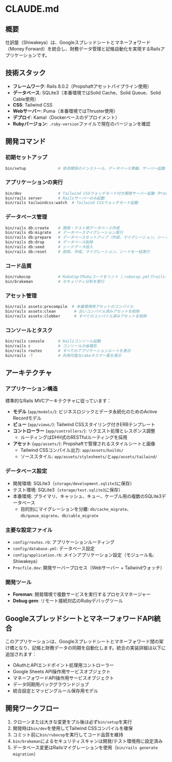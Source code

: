 # CLAUDE.md

## 概要

仕訳屋（Shiwakeya）は、Googleスプレッドシートとマネーフォワード（Money Forward）を統合し、財務データ管理と記帳自動化を実現するRailsアプリケーションです。

## 技術スタック

- **フレームワーク**: Rails 8.0.2（Propshaftアセットパイプライン使用）
- **データベース**: SQLite3（本番環境ではSolid Cache、Solid Queue、Solid Cable使用）
- **CSS**: Tailwind CSS
- **Webサーバー**: Puma（本番環境ではThruster使用）
- **デプロイ**: Kamal（Dockerベースのデプロイメント）
- **Rubyバージョン**: `.ruby-version`ファイルで現在のバージョンを確認

## 開発コマンド

### 初期セットアップ
```bash
bin/setup              # 依存関係のインストール、データベース準備、サーバー起動
```

### アプリケーションの実行
```bash
bin/dev                # Tailwind CSSウォッチモード付き開発サーバー起動（Procfile.dev使用）
bin/rails server       # Railsサーバーのみ起動
bin/rails tailwindcss:watch  # Tailwind CSSウォッチモード起動
```

### データベース管理
```bash
bin/rails db:create    # 開発・テスト用データベース作成
bin/rails db:migrate   # データベースマイグレーション実行
bin/rails db:prepare   # データベースセットアップ（作成、マイグレーション、シード）
bin/rails db:drop      # データベース削除
bin/rails db:seed      # シードデータ投入
bin/rails db:reset     # 削除、作成、マイグレーション、シードを一括実行
```

### コード品質
```bash
bin/rubocop            # RuboCopでRubyコードをリント（.rubocop.ymlでrails-omakase使用）
bin/brakeman           # セキュリティ分析を実行
```

### アセット管理
```bash
bin/rails assets:precompile  # 本番環境用アセットのコンパイル
bin/rails assets:clean        # 古いコンパイル済みアセットを削除
bin/rails assets:clobber      # すべてのコンパイル済みアセットを削除
```

### コンソールとタスク
```bash
bin/rails console      # Railsコンソール起動
bin/rails c            # コンソールの省略形
bin/rails routes       # すべてのアプリケーションルートを表示
bin/rails -T           # 利用可能なrakeタスク一覧を表示
```

## アーキテクチャ

### アプリケーション構造
標準的なRails MVCアーキテクチャに従っています：

- **モデル** (`app/models/`): ビジネスロジックとデータ永続化のためのActive Recordモデル
- **ビュー** (`app/views/`): Tailwind CSSスタイリング付きERBテンプレート
- **コントローラー** (`app/controllers/`): リクエスト処理とレスポンス調整
  - ルーティングはDHH式のRESTfulルーティングを採用
- **アセット** (`app/assets/`): Propshaftで管理されるスタイルシートと画像
  - Tailwind CSSコンパイル出力: `app/assets/builds/`
  - ソーススタイル: `app/assets/stylesheets/`と`app/assets/tailwind/`

### データベース設定
- 開発環境: SQLite3（`storage/development.sqlite3`に保存）
- テスト環境: SQLite3（`storage/test.sqlite3`に保存）
- 本番環境: プライマリ、キャッシュ、キュー、ケーブル用の複数のSQLite3データベース
  - 目的別にマイグレーションを分離: `db/cache_migrate`、`db/queue_migrate`、`db/cable_migrate`

### 主要な設定ファイル
- `config/routes.rb`: アプリケーションルーティング
- `config/database.yml`: データベース設定
- `config/application.rb`: メインアプリケーション設定（モジュール名: Shiwakeya）
- `Procfile.dev`: 開発サーバープロセス（Webサーバー + Tailwindウォッチ）

### 開発ツール
- **Foreman**: 開発環境で複数サービスを実行するプロセスマネージャー
- **Debug gem**: リモート接続対応のRubyデバッグツール

## GoogleスプレッドシートとマネーフォワードAPI統合

このアプリケーションは、Googleスプレッドシートとマネーフォワード間の架け橋となり、記帳と財務データの同期を自動化します。統合の実装詳細は以下に追加されます：

- OAuthとAPIエンドポイント処理用コントローラー
- Google Sheets API操作用サービスオブジェクト
- マネーフォワードAPI操作用サービスオブジェクト
- データ同期用バックグラウンドジョブ
- 統合設定とマッピングルール保存用モデル

## 開発ワークフロー

1. クローンまたは大きな変更をプル後は必ず`bin/setup`を実行
2. 開発時は`bin/dev`を使用してTailwind CSSコンパイルを確保
3. コミット前に`bin/rubocop`を実行してコード品質を維持
4. `bin/brakeman`によるセキュリティスキャンは開発/テスト環境用に設定済み
5. データベース変更はRailsマイグレーションを使用（`bin/rails generate migration`）
